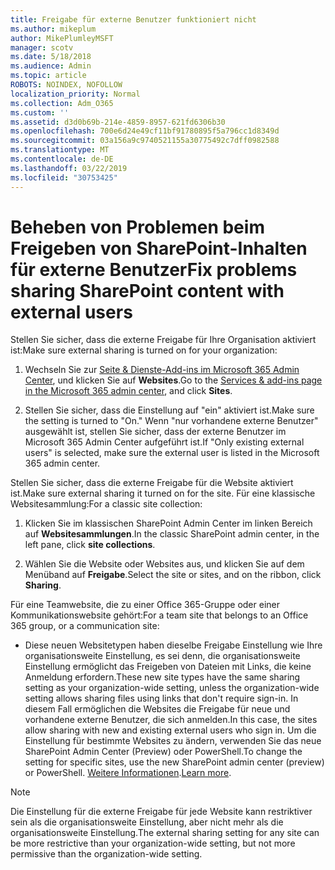 ```yaml
---
title: Freigabe für externe Benutzer funktioniert nicht
ms.author: mikeplum
author: MikePlumleyMSFT
manager: scotv
ms.date: 5/18/2018
ms.audience: Admin
ms.topic: article
ROBOTS: NOINDEX, NOFOLLOW
localization_priority: Normal
ms.collection: Adm_O365
ms.custom: ''
ms.assetid: d3d0b69b-214e-4859-8957-621fd6306b30
ms.openlocfilehash: 700e6d24e49cf11bf91780895f5a796cc1d8349d
ms.sourcegitcommit: 03a156a9c9740521155a30775492c7dff0982588
ms.translationtype: MT
ms.contentlocale: de-DE
ms.lasthandoff: 03/22/2019
ms.locfileid: "30753425"
---
```

# <a name="fix-problems-sharing-sharepoint-content-with-external-users"></a><span data-ttu-id="6c001-102">Beheben von Problemen beim Freigeben von SharePoint-Inhalten für externe Benutzer</span><span class="sxs-lookup"><span data-stu-id="6c001-102">Fix problems sharing SharePoint content with external users</span></span>

<span data-ttu-id="6c001-103">Stellen Sie sicher, dass die externe Freigabe für Ihre Organisation aktiviert ist:</span><span class="sxs-lookup"><span data-stu-id="6c001-103">Make sure external sharing is turned on for your organization:</span></span>
  
1. <span data-ttu-id="6c001-104">Wechseln Sie zur [Seite &amp; Dienste-Add-ins im Microsoft 365 Admin Center](https://portal.office.com/adminportal/home#/Settings/ServicesAndAddIns), und klicken Sie auf **Websites**.</span><span class="sxs-lookup"><span data-stu-id="6c001-104">Go to the [Services &amp; add-ins page in the Microsoft 365 admin center](https://portal.office.com/adminportal/home#/Settings/ServicesAndAddIns), and click **Sites**.</span></span>
    
2. <span data-ttu-id="6c001-105">Stellen Sie sicher, dass die Einstellung auf "ein" aktiviert ist.</span><span class="sxs-lookup"><span data-stu-id="6c001-105">Make sure the setting is turned to "On."</span></span> <span data-ttu-id="6c001-106">Wenn "nur vorhandene externe Benutzer" ausgewählt ist, stellen Sie sicher, dass der externe Benutzer im Microsoft 365 Admin Center aufgeführt ist.</span><span class="sxs-lookup"><span data-stu-id="6c001-106">If "Only existing external users" is selected, make sure the external user is listed in the Microsoft 365 admin center.</span></span>
    
<span data-ttu-id="6c001-107">Stellen Sie sicher, dass die externe Freigabe für die Website aktiviert ist.</span><span class="sxs-lookup"><span data-stu-id="6c001-107">Make sure external sharing it turned on for the site.</span></span> <span data-ttu-id="6c001-108">Für eine klassische Websitesammlung:</span><span class="sxs-lookup"><span data-stu-id="6c001-108">For a classic site collection:</span></span>
  
1. <span data-ttu-id="6c001-109">Klicken Sie im klassischen SharePoint Admin Center im linken Bereich auf **Websitesammlungen**.</span><span class="sxs-lookup"><span data-stu-id="6c001-109">In the classic SharePoint admin center, in the left pane, click **site collections**.</span></span>
    
2. <span data-ttu-id="6c001-110">Wählen Sie die Website oder Websites aus, und klicken Sie auf dem Menüband auf **Freigabe**.</span><span class="sxs-lookup"><span data-stu-id="6c001-110">Select the site or sites, and on the ribbon, click **Sharing**.</span></span>
    
<span data-ttu-id="6c001-111">Für eine Teamwebsite, die zu einer Office 365-Gruppe oder einer Kommunikationswebsite gehört:</span><span class="sxs-lookup"><span data-stu-id="6c001-111">For a team site that belongs to an Office 365 group, or a communication site:</span></span>
  
- <span data-ttu-id="6c001-112">Diese neuen Websitetypen haben dieselbe Freigabe Einstellung wie Ihre organisationsweite Einstellung, es sei denn, die organisationsweite Einstellung ermöglicht das Freigeben von Dateien mit Links, die keine Anmeldung erfordern.</span><span class="sxs-lookup"><span data-stu-id="6c001-112">These new site types have the same sharing setting as your organization-wide setting, unless the organization-wide setting allows sharing files using links that don't require sign-in.</span></span> <span data-ttu-id="6c001-113">In diesem Fall ermöglichen die Websites die Freigabe für neue und vorhandene externe Benutzer, die sich anmelden.</span><span class="sxs-lookup"><span data-stu-id="6c001-113">In this case, the sites allow sharing with new and existing external users who sign in.</span></span> <span data-ttu-id="6c001-114">Um die Einstellung für bestimmte Websites zu ändern, verwenden Sie das neue SharePoint Admin Center (Preview) oder PowerShell.</span><span class="sxs-lookup"><span data-stu-id="6c001-114">To change the setting for specific sites, use the new SharePoint admin center (preview) or PowerShell.</span></span> <span data-ttu-id="6c001-115">[Weitere Informationen](https://go.microsoft.com/fwlink/?linkid=871863).</span><span class="sxs-lookup"><span data-stu-id="6c001-115">[Learn more](https://go.microsoft.com/fwlink/?linkid=871863).</span></span>
    
> [!NOTE]
> <span data-ttu-id="6c001-116">Die Einstellung für die externe Freigabe für jede Website kann restriktiver sein als die organisationsweite Einstellung, aber nicht mehr als die organisationsweite Einstellung.</span><span class="sxs-lookup"><span data-stu-id="6c001-116">The external sharing setting for any site can be more restrictive than your organization-wide setting, but not more permissive than the organization-wide setting.</span></span> 
  

